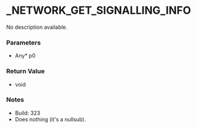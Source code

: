 # _NETWORK_GET_SIGNALLING_INFO

No description available.

### Parameters
* Any* p0

### Return Value
* void

### Notes
* Build: 323
* Does nothing (it's a nullsub).

